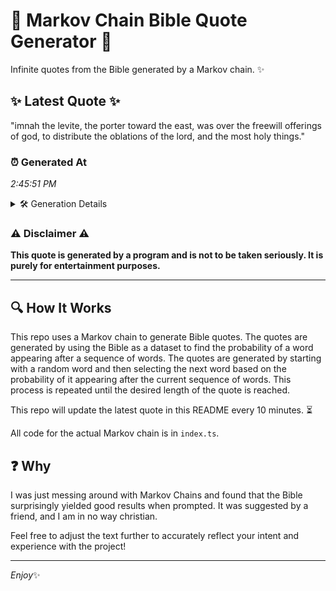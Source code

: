 # 📖 Markov Chain Bible Quote Generator 📖

Infinite quotes from the Bible generated by a Markov chain. ✨

## ✨ Latest Quote ✨
"imnah the levite, the porter toward the east, was over the freewill offerings of god, to distribute the oblations of the lord, and the most holy things."

### ⏰ Generated At
*2:45:51 PM*

<details>
    <summary>🛠️ Generation Details</summary>
    <p>
        <strong>🌱 Seed:</strong> imnah<br>
        <strong>🔄 Iterations:</strong> 26<br>
        <strong>📜 Context History:</strong><br>[ imnah ]: the<br>[ imnah, the ]: levite,<br>[ imnah, the, levite, ]: the<br>[ imnah, the, levite,, the ]: porter<br>[ imnah, the, levite,, the, porter ]: toward<br>[ imnah, the, levite,, the, porter, toward ]: the<br>[ the, levite,, the, porter, toward, the ]: east,<br>[ levite,, the, porter, toward, the, east, ]: was<br>[ the, porter, toward, the, east,, was ]: over<br>[ porter, toward, the, east,, was, over ]: the<br>[ toward, the, east,, was, over, the ]: freewill<br>[ the, east,, was, over, the, freewill ]: offerings<br>[ east,, was, over, the, freewill, offerings ]: of<br>[ was, over, the, freewill, offerings, of ]: god,<br>[ over, the, freewill, offerings, of, god, ]: to<br>[ the, freewill, offerings, of, god,, to ]: distribute<br>[ freewill, offerings, of, god,, to, distribute ]: the<br>[ offerings, of, god,, to, distribute, the ]: oblations<br>[ of, god,, to, distribute, the, oblations ]: of<br>[ god,, to, distribute, the, oblations, of ]: the<br>[ to, distribute, the, oblations, of, the ]: lord,<br>[ distribute, the, oblations, of, the, lord, ]: and<br>[ the, oblations, of, the, lord,, and ]: the<br>[ oblations, of, the, lord,, and, the ]: most<br>[ of, the, lord,, and, the, most ]: holy<br>[ the, lord,, and, the, most, holy ]: things.<br>
    </p>
</details>

### ⚠️ Disclaimer ⚠️
**This quote is generated by a program and is not to be taken seriously. It is purely for entertainment purposes.**

---

## 🔍 How It Works

This repo uses a Markov chain to generate Bible quotes. The quotes are generated by using the Bible as a dataset to find the probability of a word appearing after a sequence of words. The quotes are generated by starting with a random word and then selecting the next word based on the probability of it appearing after the current sequence of words. This process is repeated until the desired length of the quote is reached.

This repo will update the latest quote in this README every 10 minutes. ⏳

All code for the actual Markov chain is in `index.ts`.

## ❓ Why

I was just messing around with Markov Chains and found that the Bible surprisingly yielded good results when prompted. 
It was suggested by a friend, and I am in no way christian.

Feel free to adjust the text further to accurately reflect your intent and experience with the project!

---

*Enjoy*✨
